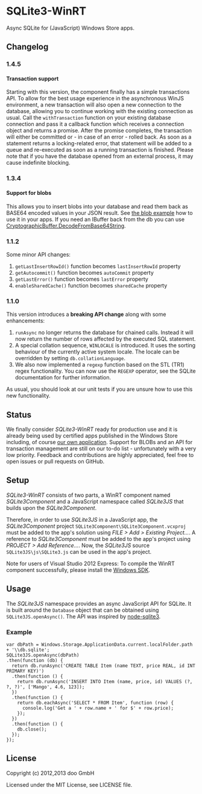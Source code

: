 # SQLite3-WinRT

Async SQLite for (JavaScript) Windows Store apps.

## Changelog

### 1.4.5

#### Transaction support

Starting with this version, the component finally has a simple transactions API. To allow for the best usage experience in the asynchronous WinJS environment, a new transaction will also open a new connection to the database, allowing you to continue working with the existing connection as usual.
Call the `withTransaction` function on your existing database connection and pass it a callback function which receives a connection object and returns a promise. After the promise completes, the transaction will either be committed or - in case of an error - rolled back.
As soon as a statement returns a locking-related error, that statement will be added to a queue and re-executed as soon as a running transaction is finished.
Please note that if you have the database opened from an external process, it may cause indefinite blocking.

### 1.3.4

#### Support for blobs

This allows you to insert blobs into your database and read them back as BASE64 encoded values in your JSON result.
See [the blob example](https://github.com/doo/SQLite3-WinRT/tree/master/SQLite3JS/example/blobs.js) how to use it in your apps.
If you need an IBuffer back from the db you can use [CryptographicBuffer.DecodeFromBase64String](http://msdn.microsoft.com/en-us/library/windows/apps/windows.security.cryptography.cryptographicbuffer.decodefrombase64string).


### 1.1.2

Some minor API changes:

1. `getLastInsertRowId()` function becomes `lastInsertRowId` property
2. `getAutocommit()` function becomes `autoCommit` property
3. `getLastError()` function becomes `lastError` property
4. `enableSharedCache()` function becomes `sharedCache` property


### 1.1.0

This version introduces a **breaking API change** along with some enhancements:

 1. `runAsync` no longer returns the database for chained calls. Instead it will now return the number of rows affected by the executed SQL statement.
 2. A special collation sequence, `WINLOCALE` is introduced. It uses the sorting behaviour of the currently active system locale. The locale can be overridden by setting `db.collationLanguage`.
 3. We also now implemented a `regexp` function based on the STL (TR1) regex functionality. You can now use the `REGEXP` operator, see the SQLite documentation for further information.

As usual, you should look at our unit tests if you are unsure how to use this new functionality.


## Status

We finally consider _SQLite3-WinRT_ ready for production use and it is already
being used by certified apps published in the Windows Store including, of course [our own application](http://apps.microsoft.com/webpdp/app/doo/28631302-9666-4ee3-aaf4-e52c493370e8).
Support for BLOBs and an API for transaction management are still on our to-do list - unfortunately with a very low priority. Feedback and contributions are highly appreciated, feel free to open issues or pull requests on GitHub.


## Setup

_SQLite3-WinRT_ consists of two parts, a WinRT component named
_SQLite3Component_ and a JavaScript namespace called _SQLite3JS_ that builds
upon the _SQLite3Component_.

Therefore, in order to use _SQLite3JS_ in a JavaScript app, the
_SQLite3Component_ project `SQLite3Component\SQLite3Component.vcxproj` must be
added to the app's solution using _FILE > Add > Existing Project..._.
A reference to _SQLite3Component_ must be added to the app's project using
_PROJECT > Add Reference..._. Now, the _SQLite3JS_ source
`SQLite3JS\js\SQLite3.js` can be used in the app's project.

Note for users of Visual Studio 2012 Express: To compile the WinRT component
successfully, please install the [Windows SDK][1].

 [1]: http://msdn.microsoft.com/en-us/windows/desktop/hh852363.aspx


## Usage

The _SQLite3JS_ namespace provides an async JavaScript API for SQLite. It is built
around the `Database` object that can be obtained using `SQLite3JS.openAsync()`.
The API was inspired by [node-sqlite3][2].

 [2]: https://github.com/developmentseed/node-sqlite3/

### Example

    var dbPath = Windows.Storage.ApplicationData.current.localFolder.path + '\\db.sqlite';
    SQLite3JS.openAsync(dbPath)
    .then(function (db) {
      return db.runAsync('CREATE TABLE Item (name TEXT, price REAL, id INT PRIMARY KEY)')
      .then(function () {
        return db.runAsync('INSERT INTO Item (name, price, id) VALUES (?, ?, ?)', ['Mango', 4.6, 123]);
      })
      .then(function () {
        return db.eachAsync('SELECT * FROM Item', function (row) {
          console.log('Get a ' + row.name + ' for $' + row.price);
        });
      })
      .then(function () {
        db.close();
      });
    });


## License

Copyright (c) 2012,2013 doo GmbH

Licensed under the MIT License, see LICENSE file.
